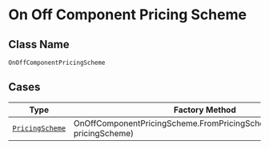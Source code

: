 
# On Off Component Pricing Scheme

## Class Name

`OnOffComponentPricingScheme`

## Cases

| Type | Factory Method |
|  --- | --- |
| [`PricingScheme`](../../../doc/models/pricing-scheme.md) | OnOffComponentPricingScheme.FromPricingScheme(PricingScheme pricingScheme) |

